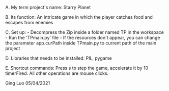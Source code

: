 A. My term project's name: 	Starry Planet

B. Its function: 	An intricate game in which the player catches food and escapes from enemies

C. Set up:
    - Decompress the Zip inside a folder named TP in the workspace
    - Run the 'TPmain.py' file
    - If the resources don't appear, you can change the parameter app.curPath inside TPmain.py to current path of the main project
    
D. Libraries that needs to be installed:    	PIL, pygame

E. Shortcut commands:	Press s to step the game, accelerate it by 10 timerFired.  All other operations are mouse clicks.

Ging Luo 05/04/2021

